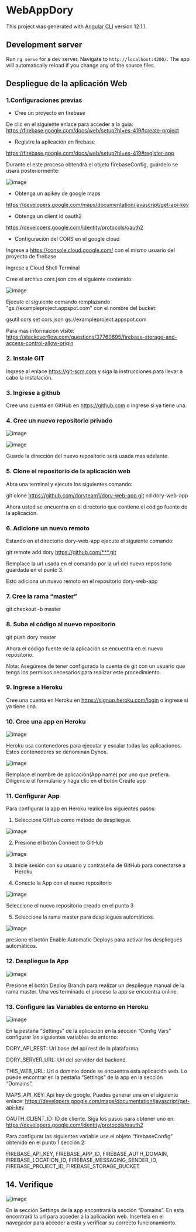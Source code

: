 # WebAppDory

This project was generated with [Angular CLI](https://github.com/angular/angular-cli) version 12.1.1.

## Development server

Run `ng serve` for a dev server. Navigate to `http://localhost:4200/`. The app will automatically reload if you change any of the source files.


## Despliegue de la aplicación Web

### 1.Configuraciones previas

* Cree un proyecto en firebase
	 
De clic en el siguiente enlace para acceder a la guia:
https://firebase.google.com/docs/web/setup?hl=es-419#create-project

	
* Registre la aplicación en firebase
	
https://firebase.google.com/docs/web/setup?hl=es-419#register-app

Durante el este proceso obtendrá el objeto firebaseConfig, guárdelo se usará posteriormente:

![image](https://user-images.githubusercontent.com/118612137/203827326-4d484a9e-d8f5-4135-b0a6-e0043f4d526c.png)

* Obtenga un apikey de google maps

https://developers.google.com/maps/documentation/javascript/get-api-key

* Obtenga un client id oauth2

https://developers.google.com/identity/protocols/oauth2

* Configuración del CORS en el google cloud

Ingrese a https://console.cloud.google.com/ con el mismo usuario del proyecto de firebase

Ingrese a Cloud Shell Terminal

Cree el archivo cors.json con el siguiente contenido:

![image](https://user-images.githubusercontent.com/118612137/203834496-50257bf1-899a-42e9-987f-97a2d762ffd1.png)

Ejecute el siguiente comando remplazando "gs://exampleproject.appspot.com" con el nombre del bucket:

gsutil cors set cors.json gs://exampleproject.appspot.com

Para mas información visite: https://stackoverflow.com/questions/37760695/firebase-storage-and-access-control-allow-origin

### 2. Instale GIT

Ingrese al enlace https://git-scm.com y siga la instrucciones para llevar a cabo la instalación.

### 3. Ingrese a github

Cree una cuenta en GitHub en https://github.com  o ingrese si ya tiene una.

### 4. Cree un nuevo repositorio privado

![image](https://user-images.githubusercontent.com/118612137/203827821-9ca1ef75-28a2-4ab2-902a-dc5243a76ce6.png)

![image](https://user-images.githubusercontent.com/118612137/203827852-9a690ebc-688e-4dc9-bfea-907a5690cacc.png)

Guarde la dirección del nuevo repositorio será usada mas adelante.

### 5. Clone el repositorio de la aplicación web

Abra una terminal y ejecute los siguientes comando:

git clone https://github.com/doryteam1/dory-web-app.git
cd dory-web-app

Ahora usted se encuentra en el directorio que contiene el código fuente de la aplicación.

### 6. Adicione un nuevo remoto

Estando en el directorio dory-web-app ejecute el siguiente comando:

git remote add dory https://github.com/***.git

Remplace la url usada en el comando por la url del nuevo repositorio guardada en el punto 3.

Esto adiciona un nuevo remoto en el repositorio dory-web-app


### 7. Cree la rama “master”

git checkout -b master 

### 8. Suba el código al nuevo repositorio

git push dory master

Ahora el código fuente de la aplicación se encuentra en el nuevo repositorio. 

Nota: Asegúrese de tener configurada la cuenta de git con un usuario que tenga los permisos necesarios para realizar este procedimiento.

### 9. Ingrese a Heroku

Cree una cuenta en Heroku en https://signup.heroku.com/login o ingrese si ya tiene una.


### 10. Cree una app en Heroku

![image](https://user-images.githubusercontent.com/118612137/203828155-3613f050-5e3f-400b-bbb5-d72ebe1dee0f.png)

Heroku usa contenedores para ejecutar y escalar todas las aplicaciones. Estos contenedores se denominan Dynos. 

![image](https://user-images.githubusercontent.com/118612137/203828194-da2a9ae9-58f9-4444-a183-14e0609fe180.png)

Remplace el nombre de aplicación(App name) por uno que prefiera.
Diligencie el formulario y haga clic en el botón Create app

### 11. Configurar App 

Para configurar la app en Heroku realice los siguientes pasos:
	
1. Seleccione GitHub como método de despliegue.

![image](https://user-images.githubusercontent.com/118612137/203828301-cdb4cab3-2cc4-4243-a896-06feed680546.png)

2. Presione el botón Connect to GitHub

![image](https://user-images.githubusercontent.com/118612137/203828373-b4e8f257-c48c-4f11-b9c6-54af59f194f1.png)

3. Inicie sesión con su usuario y contraseña de GitHub para conectarse a Heroku

4. Conecte la App con el nuevo repositorio

![image](https://user-images.githubusercontent.com/118612137/203828430-65a6eda1-28e9-49b3-9669-1243e52f2793.png)

Seleccione el nuevo repositorio creado en el punto 3

5. Seleccione la rama master para despliegues automáticos.

![image](https://user-images.githubusercontent.com/118612137/203828538-c51f9b7a-dcbe-4bfe-bebd-bf47c3a4ec46.png)

presione el botón Enable Automatic Deploys para activar los despliegues automáticos.


### 12. Despliegue la App

![image](https://user-images.githubusercontent.com/118612137/203828592-a861bf9b-d86b-467b-ab67-d5f3913ad53b.png)

Presione el botón Deploy Branch para realizar un despliegue manual de la rama master.
Una ves terminado el proceso la app se encuentra online.


### 13. Configure las Variables de entorno en Heroku

![image](https://user-images.githubusercontent.com/118612137/203829396-a0726b81-2596-4402-a468-1b653d978ca2.png)

En la pestaña “Settings” de la aplicación en la sección “Config Vars” configurar  las siguientes variables de entorno:

DORY_API_REST: Url base del api rest de la plataforma.
 
DORY_SERVER_URL: Url del servidor del backend.

THIS_WEB_URL: Url o dominio donde se encuentra esta aplicación web. Lo puede encontrar en la pestaña “Settings” de la app en la sección “Domains”.

MAPS_API_KEY:  Api key de google. Puedes generar una en el siguiente enlace: https://developers.google.com/maps/documentation/javascript/get-api-key

OAUTH_CLIENT_ID: ID de cliente. Siga los pasos para obtener uno en: https://developers.google.com/identity/protocols/oauth2

Para configurar las siguientes variable use el objeto “firebaseConfig” obtenido en el punto 1 sección 2:

FIREBASE_API_KEY, FIREBASE_APP_ID, FIREBASE_AUTH_DOMAIN, FIREBASE_LOCATION_ID, FIREBASE_MESSAGING_SENDER_ID, FIREBASE_PROJECT_ID, FIREBASE_STORAGE_BUCKET

 
## 14. Verifique

![image](https://user-images.githubusercontent.com/118612137/203829567-5548abda-44c4-474c-814f-fbaec59aa3cd.png)

En la sección Settings de la app encontrará la sección “Domains”. En esta encontrará la url para acceder a la aplicación web. Insertela en el navegador para acceder a esta y verificar su correcto funcionamiento.
